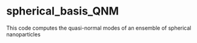 # spherical_basis_QNM
This code computes the quasi-normal modes of an ensemble of spherical nanoparticles
